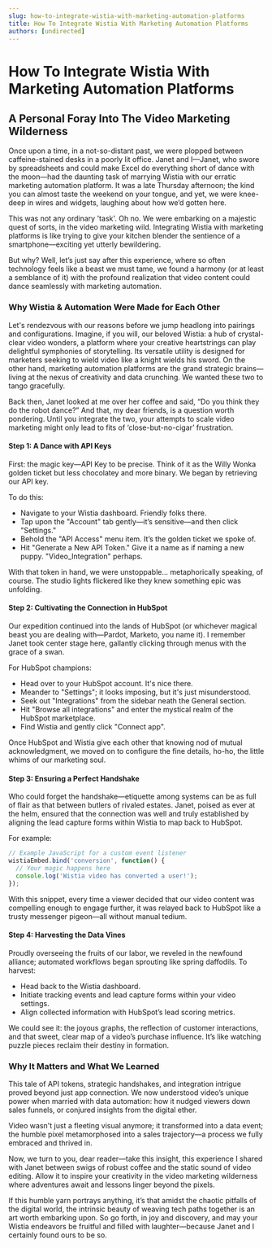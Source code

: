 ```yaml
---
slug: how-to-integrate-wistia-with-marketing-automation-platforms
title: How To Integrate Wistia With Marketing Automation Platforms
authors: [undirected]
---
```



# How To Integrate Wistia With Marketing Automation Platforms

## A Personal Foray Into The Video Marketing Wilderness

Once upon a time, in a not-so-distant past, we were plopped between caffeine-stained desks in a poorly lit office. Janet and I—Janet, who swore by spreadsheets and could make Excel do everything short of dance with the moon—had the daunting task of marrying Wistia with our erratic marketing automation platform. It was a late Thursday afternoon; the kind you can almost taste the weekend on your tongue, and yet, we were knee-deep in wires and widgets, laughing about how we’d gotten here. 

This was not any ordinary 'task'. Oh no. We were embarking on a majestic quest of sorts, in the video marketing wild. Integrating Wistia with marketing platforms is like trying to give your kitchen blender the sentience of a smartphone—exciting yet utterly bewildering.

But why? Well, let’s just say after this experience, where so often technology feels like a beast we must tame, we found a harmony (or at least a semblance of it) with the profound realization that video content could dance seamlessly with marketing automation.

### Why Wistia & Automation Were Made for Each Other

Let's rendezvous with our reasons before we jump headlong into pairings and configurations. Imagine, if you will, our beloved Wistia: a hub of crystal-clear video wonders, a platform where your creative heartstrings can play delightful symphonies of storytelling. Its versatile utility is designed for marketers seeking to wield video like a knight wields his sword. On the other hand, marketing automation platforms are the grand strategic brains—living at the nexus of creativity and data crunching. We wanted these two to tango gracefully. 

Back then, Janet looked at me over her coffee and said, “Do you think they do the robot dance?” And that, my dear friends, is a question worth pondering. Until you integrate the two, your attempts to scale video marketing might only lead to fits of ‘close-but-no-cigar’ frustration.

#### Step 1: A Dance with API Keys

First: the magic key—API Key to be precise. Think of it as the Willy Wonka golden ticket but less chocolatey and more binary. We began by retrieving our API key. 

To do this:

- Navigate to your Wistia dashboard. Friendly folks there.
- Tap upon the "Account" tab gently—it’s sensitive—and then click "Settings."
- Behold the "API Access" menu item. It’s the golden ticket we spoke of.
- Hit "Generate a New API Token." Give it a name as if naming a new puppy. "Video_Integration" perhaps.

With that token in hand, we were unstoppable... metaphorically speaking, of course. The studio lights flickered like they knew something epic was unfolding. 

#### Step 2: Cultivating the Connection in HubSpot

Our expedition continued into the lands of HubSpot (or whichever magical beast you are dealing with—Pardot, Marketo, you name it). I remember Janet took center stage here, gallantly clicking through menus with the grace of a swan.

For HubSpot champions:

- Head over to your HubSpot account. It's nice there.
- Meander to "Settings"; it looks imposing, but it's just misunderstood.
- Seek out "Integrations" from the sidebar neath the General section.
- Hit "Browse all integrations" and enter the mystical realm of the HubSpot marketplace.
- Find Wistia and gently click "Connect app".

Once HubSpot and Wistia give each other that knowing nod of mutual acknowledgment, we moved on to configure the fine details, ho-ho, the little whims of our marketing soul.

#### Step 3: Ensuring a Perfect Handshake

Who could forget the handshake—etiquette among systems can be as full of flair as that between butlers of rivaled estates. Janet, poised as ever at the helm, ensured that the connection was well and truly established by aligning the lead capture forms within Wistia to map back to HubSpot. 

For example:

```javascript
// Example JavaScript for a custom event listener
wistiaEmbed.bind('conversion', function() {
  // Your magic happens here
  console.log('Wistia video has converted a user!');
});
```

With this snippet, every time a viewer decided that our video content was compelling enough to engage further, it was relayed back to HubSpot like a trusty messenger pigeon—all without manual tedium.

#### Step 4: Harvesting the Data Vines

Proudly overseeing the fruits of our labor, we reveled in the newfound alliance; automated workflows began sprouting like spring daffodils. To harvest:

- Head back to the Wistia dashboard.
- Initiate tracking events and lead capture forms within your video settings.
- Align collected information with HubSpot’s lead scoring metrics.

We could see it: the joyous graphs, the reflection of customer interactions, and that sweet, clear map of a video’s purchase influence. It’s like watching puzzle pieces reclaim their destiny in formation.

### Why It Matters and What We Learned

This tale of API tokens, strategic handshakes, and integration intrigue proved beyond just app connection. We now understood video’s unique power when married with data automation: how it nudged viewers down sales funnels, or conjured insights from the digital ether.

Video wasn't just a fleeting visual anymore; it transformed into a data event; the humble pixel metamorphosed into a sales trajectory—a process we fully embraced and thrived in.

Now, we turn to you, dear reader—take this insight, this experience I shared with Janet between swigs of robust coffee and the static sound of video editing. Allow it to inspire your creativity in the video marketing wilderness where adventures await and lessons linger beyond the pixels.

If this humble yarn portrays anything, it’s that amidst the chaotic pitfalls of the digital world, the intrinsic beauty of weaving tech paths together is an art worth embarking upon. So go forth, in joy and discovery, and may your Wistia endeavors be fruitful and filled with laughter—because Janet and I certainly found ours to be so.